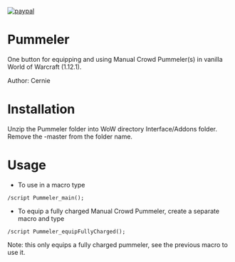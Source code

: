 [![paypal](https://www.paypalobjects.com/en_US/i/btn/btn_donateCC_LG.gif)](https://www.paypal.com/cgi-bin/webscr?cmd=_donations&business=3LLQHP7FGQJWL&currency_code=USD)

# Pummeler
One button for equipping and using Manual Crowd Pummeler(s) in vanilla World of Warcraft (1.12.1).

Author: Cernie


# Installation

Unzip the Pummeler folder into WoW directory Interface/Addons folder. Remove the -master from the folder name.

# Usage
- To use in a macro type 

<code>/script Pummeler_main();</code>
- To equip a fully charged Manual Crowd Pummeler, create a separate macro and type 

<code>/script Pummeler_equipFullyCharged();</code> 

Note: this only equips a fully charged pummeler, see the previous macro to use it.

